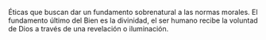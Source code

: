 Éticas que buscan dar un fundamento sobrenatural a las normas morales. El fundamento último del Bien es la divinidad, el ser humano recibe la voluntad de Dios a través de una revelación o iluminación.